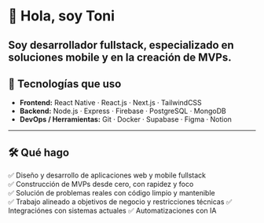 # 👋 Hola, soy Toni

Soy **desarrollador fullstack**, especializado en **soluciones mobile** y en la creación de **MVPs**.
---

## 🧰 Tecnologías que uso

- **Frontend:** React Native · React.js · Next.js · TailwindCSS  
- **Backend:** Node.js · Express · Firebase · PostgreSQL · MongoDB  
- **DevOps / Herramientas:** Git · Docker · Supabase · Figma · Notion  

---

## 🛠 Qué hago

✅ Diseño y desarrollo de aplicaciones web y mobile fullstack  
✅ Construcción de MVPs desde cero, con rapidez y foco  
✅ Solución de problemas reales con código limpio y mantenible  
✅ Trabajo alineado a objetivos de negocio y restricciones técnicas
✅ Integraciónes con sistemas actuales
✅ Automatizaciones con IA
